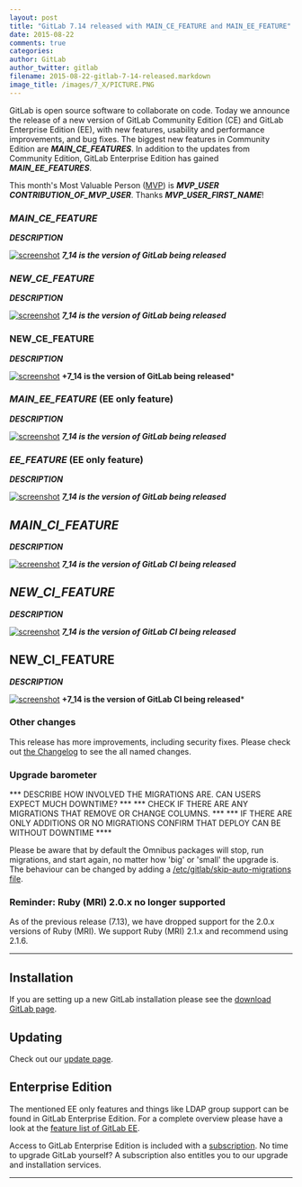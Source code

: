 ```yaml
---
layout: post
title: "GitLab 7.14 released with MAIN_CE_FEATURE and MAIN_EE_FEATURE"
date: 2015-08-22
comments: true
categories:
author: GitLab
author_twitter: gitlab
filename: 2015-08-22-gitlab-7-14-released.markdown
image_title: /images/7_X/PICTURE.PNG
---
```


GitLab is open source software to collaborate on code.
Today we announce the release of a new version of GitLab Community Edition (CE) and GitLab Enterprise Edition (EE), with new features, usability and performance improvements, and bug fixes.
The biggest new features in Community Edition are ***MAIN_CE_FEATURES***.
In addition to the updates from Community Edition, GitLab Enterprise Edition has gained ***MAIN_EE_FEATURES***.

This month's Most Valuable Person ([MVP](https://about.gitlab.com/mvp/)) is ***MVP_USER*** ***CONTRIBUTION_OF_MVP_USER***.
Thanks ***MVP_USER_FIRST_NAME***!

<!--more-->

### ***MAIN_CE_FEATURE***

***DESCRIPTION***

[![screenshot](/images/7_14/feature.png)](/images/7_14/feature.png) ***7_14 is the version of GitLab being released***


### ***NEW_CE_FEATURE***

***DESCRIPTION***

[![screenshot](/images/7_14/feature.png)](/images/7_14/feature.png) ***7_14 is the version of GitLab being released***


### NEW_CE_FEATURE

***DESCRIPTION***

[![screenshot](/images/7_14/feature.png)](/images/7_14/feature.png) **+7_14 is the version of GitLab being released***

### ***MAIN_EE_FEATURE*** (EE only feature)

***DESCRIPTION***

[![screenshot](/images/7_14/feature.png)](/images/7_14/feature.png) ***7_14 is the version of GitLab being released***

### ***EE_FEATURE*** (EE only feature)

***DESCRIPTION***

[![screenshot](/images/7_14/feature.png)](/images/7_14/feature.png) ***7_14 is the version of GitLab being released***


## ***MAIN_CI_FEATURE***

***DESCRIPTION***

[![screenshot](/images/7_14/feature.png)](/images/7_14/feature.png) ***7_14 is the version of GitLab CI being released***


## ***NEW_CI_FEATURE***

***DESCRIPTION***

[![screenshot](/images/7_14/feature.png)](/images/7_14/feature.png) ***7_14 is the version of GitLab CI being released***


## NEW_CI_FEATURE

***DESCRIPTION***

[![screenshot](/images/7_14/feature.png)](/images/7_14/feature.png) **+7_14 is the version of GitLab CI being released***

### Other changes

This release has more improvements, including security fixes. Please check out [the Changelog](https://gitlab.com/gitlab-org/gitlab-ce/blob/master/CHANGELOG) to see the all named changes.


### Upgrade barometer

*** DESCRIBE HOW INVOLVED THE MIGRATIONS ARE. CAN USERS EXPECT MUCH DOWNTIME? ***
*** CHECK IF THERE ARE ANY MIGRATIONS THAT REMOVE OR CHANGE COLUMNS. ***
*** IF THERE ARE ONLY ADDITIONS OR NO MIGRATIONS CONFIRM THAT DEPLOY CAN BE WITHOUT DOWNTIME ****

Please be aware that by default the Omnibus packages will stop, run
migrations, and start again, no matter how 'big' or 'small' the
upgrade is. The behaviour can be changed by adding a
[/etc/gitlab/skip-auto-migrations
file](http://doc.gitlab.com/omnibus/update/README.html).

### Reminder: Ruby (MRI) 2.0.x no longer supported

As of the previous release (7.13), we have dropped support for the 2.0.x
versions of Ruby (MRI). We support Ruby (MRI) 2.1.x and recommend using 2.1.6.

- - -

## Installation

If you are setting up a new GitLab installation please see the
[download GitLab page](https://www.gitlab.com/installation/).

## Updating

Check out our [update page](https://about.gitlab.com/update/).

## Enterprise Edition

The mentioned EE only features and things like LDAP group support can be found in GitLab Enterprise Edition.
For a complete overview please have a look at the [feature list of GitLab EE](http://www.gitlab.com/gitlab-ee/).

Access to GitLab Enterprise Edition is included with a [subscription](http://www.gitlab.com/pricing/).
No time to upgrade GitLab yourself?
A subscription also entitles you to our upgrade and installation services.

- - -
